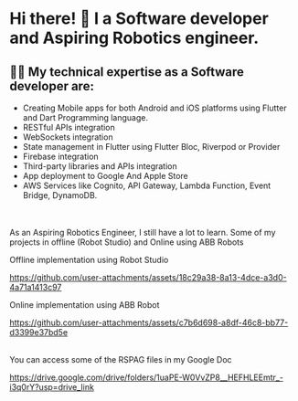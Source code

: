 # Hi there! 👋 I a Software developer and Aspiring Robotics engineer.

## 👨‍💻 My technical expertise as a Software developer are:

- Creating Mobile apps for both Android and iOS platforms using Flutter and Dart Programming language.
- RESTful APIs integration
- WebSockets integration
- State management in Flutter using Flutter Bloc, Riverpod or Provider
- Firebase integration
- Third-party libraries and APIs integration
- App deployment to Google And Apple Store
- AWS Services like Cognito, API Gateway, Lambda Function, Event Bridge, DynamoDB.


<br><br>As an Aspiring Robotics Engineer, I still have a lot to learn. Some of my projects in offline (Robot Studio) and Online using ABB Robots

Offline implementation using Robot Studio


https://github.com/user-attachments/assets/18c29a38-8a13-4dce-a3d0-4a71a1413c97

Online implementation using ABB Robot


https://github.com/user-attachments/assets/c7b6d698-a8df-46c8-bb77-d3399e37bd5e


<br>
You can access some of the RSPAG files in my Google Doc

https://drive.google.com/drive/folders/1uaPE-W0VvZP8__HEFHLEEmtr_-i3q0rY?usp=drive_link
